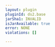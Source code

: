 ```yaml
---
layout: plugin
pluginId: ds2.base
jarSha1: INVALID
isJarAvailable: true
error: NONE
violations: []

---
```

